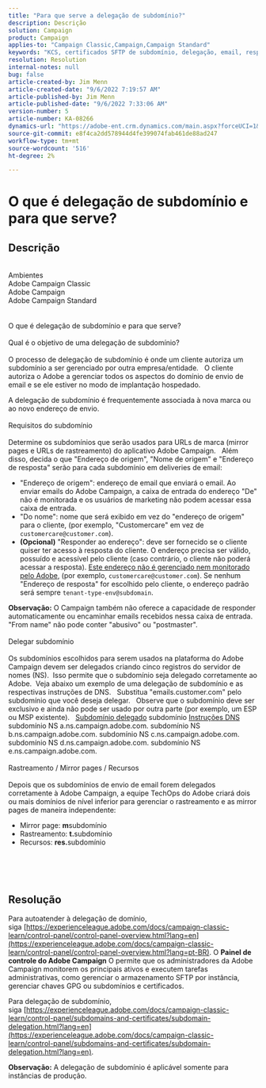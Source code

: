 ```yaml
---
title: "Para que serve a delegação de subdomínio?"
description: Descrição
solution: Campaign
product: Campaign
applies-to: "Campaign Classic,Campaign,Campaign Standard"
keywords: "KCS, certificados SFTP de subdomínio, delegação, email, resposta, campanha"
resolution: Resolution
internal-notes: null
bug: false
article-created-by: Jim Menn
article-created-date: "9/6/2022 7:19:57 AM"
article-published-by: Jim Menn
article-published-date: "9/6/2022 7:33:06 AM"
version-number: 5
article-number: KA-08266
dynamics-url: "https://adobe-ent.crm.dynamics.com/main.aspx?forceUCI=1&pagetype=entityrecord&etn=knowledgearticle&id=79387f4d-b42d-ed11-9db1-0022480866ad"
source-git-commit: e8f4ca2dd578944d4fe399074fab461de88ad247
workflow-type: tm+mt
source-wordcount: '516'
ht-degree: 2%

---
```


# O que é delegação de subdomínio e para que serve?

## Descrição

<br>Ambientes
<br>Adobe Campaign Classic
<br>Adobe Campaign
<br>Adobe Campaign Standard<br><br>
<br>O que é delegação de subdomínio e para que serve?<br><br>Qual é o objetivo de uma delegação de subdomínio?<br><br>
O processo de delegação de subdomínio é onde um cliente autoriza um subdomínio a ser gerenciado por outra empresa/entidade.  
O cliente autoriza o Adobe a gerenciar todos os aspectos do domínio de envio de email e se ele estiver no modo de implantação hospedado.

A delegação de subdomínio é frequentemente associada à nova marca ou ao novo endereço de envio.
<br><br>Requisitos do subdomínio<br><br>
Determine os subdomínios que serão usados para URLs de marca (mirror pages e URLs de rastreamento) do aplicativo Adobe Campaign.  
Além disso, decida o que &quot;Endereço de origem&quot;, &quot;Nome de origem&quot; e &quot;Endereço de resposta&quot; serão para cada subdomínio em deliveries de email:

- &quot;Endereço de origem&quot;: endereço de email que enviará o email. Ao enviar emails do Adobe Campaign, a caixa de entrada do endereço &quot;De&quot; não é monitorada e os usuários de marketing não podem acessar essa caixa de entrada.
- &quot;Do nome&quot;: nome que será exibido em vez do &quot;endereço de origem&quot; para o cliente, (por exemplo, &quot;Customercare&quot; em vez de `customercare@customer.com`).
- <b>(Opcional)</b> &quot;Responder ao endereço&quot;: deve ser fornecido se o cliente quiser ter acesso à resposta do cliente. O endereço precisa ser válido, possuído e acessível pelo cliente (caso contrário, o cliente não poderá acessar a resposta). <u>Este endereço não é gerenciado nem monitorado pelo Adobe</u>, (por exemplo, `customercare@customer.com`). Se nenhum &quot;Endereço de resposta&quot; for escolhido pelo cliente, o endereço padrão será sempre `tenant-type-env@subdomain`.


<b>Observação:</b> O Campaign também não oferece a capacidade de responder automaticamente ou encaminhar emails recebidos nessa caixa de entrada. &quot;From name&quot; não pode conter &quot;abusivo&quot; ou &quot;postmaster&quot;.
<br><br>Delegar subdomínio<br><br>
Os subdomínios escolhidos para serem usados na plataforma do Adobe Campaign devem ser delegados criando cinco registros do servidor de nomes (NS). 
Isso permite que o subdomínio seja delegado corretamente ao Adobe.  Veja abaixo um exemplo de uma delegação de subdomínio e as respectivas instruções de DNS.  
Substitua &quot;emails.customer.com&quot; pelo subdomínio que você deseja delegar.  
Observe que o subdomínio deve ser exclusivo e ainda não pode ser usado por outra parte (por exemplo, um ESP ou MSP existente).
 
<u>Subdomínio delegado</u>
subdomínio
<u>Instruções DNS</u>
subdomínio NS a.ns.campaign.adobe.com.
subdomínio NS b.ns.campaign.adobe.com.
subdomínio NS c.ns.campaign.adobe.com.
subdomínio NS d.ns.campaign.adobe.com.
subdomínio NS e.ns.campaign.adobe.com.
<br><br>Rastreamento / Mirror pages / Recursos<br><br>
Depois que os subdomínios de envio de email forem delegados corretamente à Adobe Campaign, a equipe TechOps do Adobe criará dois ou mais domínios de nível inferior para gerenciar o rastreamento e as mirror pages de maneira independente:

- Mirror page: <b>m</b>subdomínio
- Rastreamento: <b>t.</b>subdomínio
- Recursos: <b>res.</b>subdomínio

<br><br> <br>

## Resolução


Para autoatender à delegação de domínio, siga [https://experienceleague.adobe.com/docs/campaign-classic-learn/control-panel/control-panel-overview.html?lang=en](https://experienceleague.adobe.com/docs/campaign-classic-learn/control-panel/control-panel-overview.html?lang=pt-BR).
O <b>Painel de controle do Adobe Campaign</b> O permite que os administradores da Adobe Campaign monitorem os principais ativos e executem tarefas administrativas, como gerenciar o armazenamento SFTP por instância, gerenciar chaves GPG ou subdomínios e certificados.

Para delegação de subdomínio, siga [https://experienceleague.adobe.com/docs/campaign-classic-learn/control-panel/subdomains-and-certificates/subdomain-delegation.html?lang=en](https://experienceleague.adobe.com/docs/campaign-classic-learn/control-panel/subdomains-and-certificates/subdomain-delegation.html?lang=en).

<b>Observação:</b> A delegação de subdomínio é aplicável somente para instâncias de produção.
